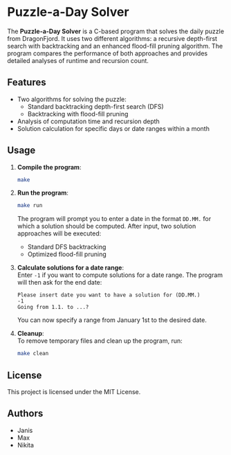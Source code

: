 # Puzzle-a-Day Solver

The **Puzzle-a-Day Solver** is a C-based program that solves the daily puzzle from DragonFjord. It uses two different algorithms: a recursive depth-first search with backtracking and an enhanced flood-fill pruning algorithm. The program compares the performance of both approaches and provides detailed analyses of runtime and recursion count.

## Features

- Two algorithms for solving the puzzle:
  - Standard backtracking depth-first search (DFS)
  - Backtracking with flood-fill pruning
- Analysis of computation time and recursion depth
- Solution calculation for specific days or date ranges within a month

## Usage

1. **Compile the program**:  
   ```sh
   make
   ```

2. **Run the program**:  
   ```sh
   make run
   ```
   The program will prompt you to enter a date in the format `DD.MM.` for which a solution should be computed. After input, two solution approaches will be executed:  
   - Standard DFS backtracking  
   - Optimized flood-fill pruning  

3. **Calculate solutions for a date range**:  
   Enter `-1` if you want to compute solutions for a date range. The program will then ask for the end date:  
   ```
   Please insert date you want to have a solution for (DD.MM.)
   -1
   Going from 1.1. to ...?
   ```
   You can now specify a range from January 1st to the desired date.

4. **Cleanup**:  
   To remove temporary files and clean up the program, run:  
   ```sh
   make clean
   ```

## License

This project is licensed under the MIT License.

## Authors

- Janis  
- Max  
- Nikita  
